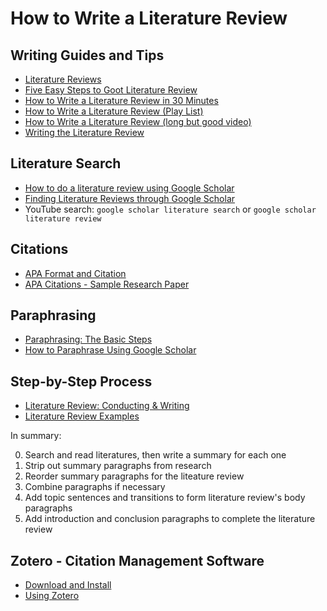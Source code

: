 # How to Write a Literature Review

## Writing Guides and Tips

- [Literature Reviews](https://writingcenter.unc.edu/tips-and-tools/literature-reviews)
- [Five Easy Steps to Goot Literature Review](http://www.peakwriting.com/litreview/Index.html)
- [How to Write a Literature Review in 30 Minutes](https://www.youtube.com/watch?v=TdJxY4w9XKY)
- [How to Write a Literature Review (Play List)](https://www.youtube.com/playlist?list=PLb0bHttjNfb_fT3fZ2JPXf_C8qKfsAfN8)
- [How to Write a Literature Review (long but good video)](https://www.youtube.com/watch?v=ouY2FH0BKkQ)
- [Writing the Literature Review](https://www.youtube.com/watch?v=70n2-gAp7J0)

## Literature Search

- [How to do a literature review using Google Scholar](https://www.youtube.com/watch?v=8ydzerd9FT0)
- [Finding Literature Reviews through Google Scholar](https://www.youtube.com/watch?v=rqfrji6kLuQ)
- YouTube search: `google scholar literature search` or `google scholar literature review`

## Citations

- [APA Format and Citation](https://www.youtube.com/watch?v=9pbUoNa5tyY)
- [APA Citations - Sample Research Paper](https://www.youtube.com/watch?v=A4TLWb5CdK8)

## Paraphrasing

- [Paraphrasing: The Basic Steps](https://www.youtube.com/watch?v=nSGzuxbdheI)
- [How to Paraphrase Using Google Scholar](https://www.youtube.com/watch?v=90F2RRQioTQ)

## Step-by-Step Process

- [Literature Review: Conducting & Writing](https://libguides.uwf.edu/c.php?g=215199&p=1420475)
- [Literature Review Examples](https://libguides.uwf.edu/c.php?g=215199&p=1420828)

In summary: 

0. Search and read literatures, then write a summary for each one
1. Strip out summary paragraphs from research
2. Reorder summary paragraphs for the liteature review
3. Combine paragraphs if necessary
4. Add topic sentences and transitions to form literature review's body paragraphs
5. Add introduction and conclusion paragraphs to complete the literature review

## Zotero - Citation Management Software

- [Download and Install](https://www.zotero.org/download/)
- [Using Zotero](https://www.youtube.com/watch?v=mP5AzJHXfIA)